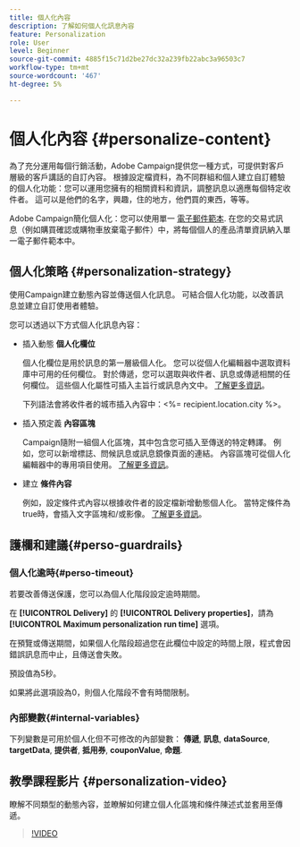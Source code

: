 ```yaml
---
title: 個人化內容
description: 了解如何個人化訊息內容
feature: Personalization
role: User
level: Beginner
source-git-commit: 4885f15c71d2be27dc32a239fb22abc3a96503c7
workflow-type: tm+mt
source-wordcount: '467'
ht-degree: 5%

---
```


# 個人化內容 {#personalize-content}

為了充分運用每個行銷活動，Adobe Campaign提供您一種方式，可提供對客戶層級的客戶講話的自訂內容。 根據設定檔資料，為不同群組和個人建立自訂體驗的個人化功能：您可以運用您擁有的相關資料和資訊，調整訊息以適應每個特定收件者。 這可以是他們的名字，興趣，住的地方，他們買的東西，等等。

Adobe Campaign簡化個人化：您可以使用單一 [電子郵件範本](create-templates.md). 在您的交易式訊息（例如購買確認或購物車放棄電子郵件）中，將每個個人的產品清單資訊納入單一電子郵件範本中。


## 個人化策略 {#personalization-strategy}

使用Campaign建立動態內容並傳送個人化訊息。 可結合個人化功能，以改善訊息並建立自訂使用者體驗。

您可以透過以下方式個人化訊息內容：

* 插入動態 **個人化欄位**

   個人化欄位是用於訊息的第一層級個人化。 您可以從個人化編輯器中選取資料庫中可用的任何欄位。 對於傳遞，您可以選取與收件者、訊息或傳遞相關的任何欄位。 這些個人化屬性可插入主旨行或訊息內文中。 [了解更多資訊](personalization-fields.md)。

   下列語法會將收件者的城市插入內容中：&lt;%= recipient.location.city %>。

* 插入預定義 **內容區塊**

   Campaign隨附一組個人化區塊，其中包含您可插入至傳送的特定轉譯。 例如，您可以新增標誌、問候訊息或訊息鏡像頁面的連結。 內容區塊可從個人化編輯器中的專用項目使用。 [了解更多資訊](personalization-blocks.md)。

* 建立 **條件內容**

   例如，設定條件式內容以根據收件者的設定檔新增動態個人化。 當特定條件為true時，會插入文字區塊和/或影像。 [了解更多資訊](conditions.md)。

<!--* Add **personalized offers**
    
    Insert personalized offers in your message content, depending on the recipient location, the current weather, or the last purchase order.
-->


## 護欄和建議{#perso-guardrails}

### 個人化逾時{#perso-timeout}

若要改善傳送保護，您可以為個人化階段設定逾時期間。

在 **[!UICONTROL Delivery]** 的 **[!UICONTROL Delivery properties]**，請為 **[!UICONTROL Maximum personalization run time]** 選項。

在預覽或傳送期間，如果個人化階段超過您在此欄位中設定的時間上限，程式會因錯誤訊息而中止，且傳送會失敗。

預設值為5秒。

如果將此選項設為0，則個人化階段不會有時間限制。


### 內部變數{#internal-variables}

下列變數是可用於個人化但不可修改的內部變數： **傳遞**, **訊息**, **dataSource**, **targetData**, **提供者**, **抵用券**, **couponValue**, **命題**.


## 教學課程影片 {#personalization-video}

瞭解不同類型的動態內容，並瞭解如何建立個人化區塊和條件陳述式並套用至傳遞。


>[!VIDEO](https://video.tv.adobe.com/v/335734?quality=12)